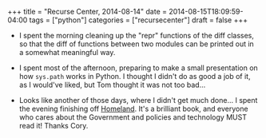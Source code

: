 +++
title = "Recurse Center, 2014-08-14"
date = 2014-08-15T18:09:59-04:00
tags = ["python"]
categories = ["recursecenter"]
draft = false
+++

-   I spent the morning cleaning up the "repr" functions of the diff classes, so
    that the diff of functions between two modules can be printed out in a
    somewhat meaningful way.

-   I spent most of the afternoon, preparing to make a small presentation on how
    `sys.path` works in Python.  I thought I didn't do as good a job of it, as I
    would've liked, but Tom thought it was not too bad...

-   Looks like another of those days, where I didn't get much done...  I spent
    the evening finishing off [Homeland](http://craphound.com/homeland/). It's a brilliant book, and everyone who
    cares about the Government and policies and technology MUST read it!  Thanks
    Cory.
